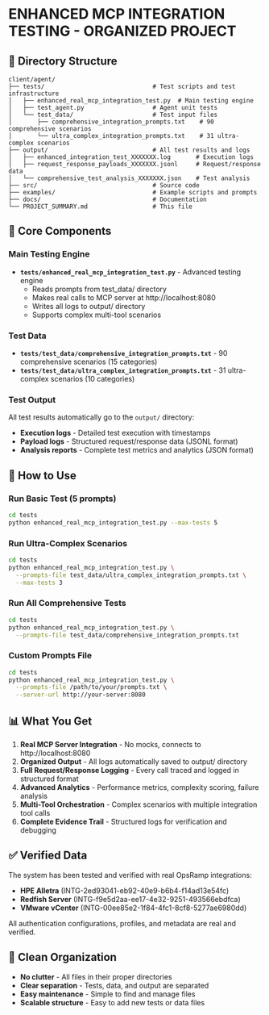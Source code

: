 # ENHANCED MCP INTEGRATION TESTING - ORGANIZED PROJECT

## 📁 Directory Structure

```
client/agent/
├── tests/                              # Test scripts and test infrastructure
│   ├── enhanced_real_mcp_integration_test.py  # Main testing engine
│   ├── test_agent.py                   # Agent unit tests
│   └── test_data/                      # Test input files
│       ├── comprehensive_integration_prompts.txt    # 90 comprehensive scenarios
│       └── ultra_complex_integration_prompts.txt    # 31 ultra-complex scenarios
├── output/                             # All test results and logs
│   ├── enhanced_integration_test_XXXXXXX.log       # Execution logs
│   ├── request_response_payloads_XXXXXXX.jsonl     # Request/response data
│   └── comprehensive_test_analysis_XXXXXXX.json    # Test analysis
├── src/                                # Source code
├── examples/                           # Example scripts and prompts
├── docs/                               # Documentation
└── PROJECT_SUMMARY.md                  # This file
```

## 🎯 Core Components

### **Main Testing Engine**
- **`tests/enhanced_real_mcp_integration_test.py`** - Advanced testing engine
  - Reads prompts from test_data/ directory
  - Makes real calls to MCP server at http://localhost:8080
  - Writes all logs to output/ directory
  - Supports complex multi-tool scenarios

### **Test Data**
- **`tests/test_data/comprehensive_integration_prompts.txt`** - 90 comprehensive scenarios (15 categories)
- **`tests/test_data/ultra_complex_integration_prompts.txt`** - 31 ultra-complex scenarios (10 categories)

### **Test Output**
All test results automatically go to the `output/` directory:
- **Execution logs** - Detailed test execution with timestamps
- **Payload logs** - Structured request/response data (JSONL format)
- **Analysis reports** - Complete test metrics and analytics (JSON format)

## 🚀 How to Use

### **Run Basic Test (5 prompts)**
```bash
cd tests
python enhanced_real_mcp_integration_test.py --max-tests 5
```

### **Run Ultra-Complex Scenarios**
```bash
cd tests
python enhanced_real_mcp_integration_test.py \
  --prompts-file test_data/ultra_complex_integration_prompts.txt \
  --max-tests 3
```

### **Run All Comprehensive Tests**
```bash
cd tests
python enhanced_real_mcp_integration_test.py \
  --prompts-file test_data/comprehensive_integration_prompts.txt
```

### **Custom Prompts File**
```bash
cd tests
python enhanced_real_mcp_integration_test.py \
  --prompts-file /path/to/your/prompts.txt \
  --server-url http://your-server:8080
```

## 📊 What You Get

1. **Real MCP Server Integration** - No mocks, connects to http://localhost:8080
2. **Organized Output** - All logs automatically saved to output/ directory
3. **Full Request/Response Logging** - Every call traced and logged in structured format
4. **Advanced Analytics** - Performance metrics, complexity scoring, failure analysis
5. **Multi-Tool Orchestration** - Complex scenarios with multiple integration tool calls
6. **Complete Evidence Trail** - Structured logs for verification and debugging

## ✅ Verified Data

The system has been tested and verified with real OpsRamp integrations:
- **HPE Alletra** (INTG-2ed93041-eb92-40e9-b6b4-f14ad13e54fc)
- **Redfish Server** (INTG-f9e5d2aa-ee17-4e32-9251-493566ebdfca)  
- **VMware vCenter** (INTG-00ee85e2-1f84-4fc1-8cf8-5277ae6980dd)

All authentication configurations, profiles, and metadata are real and verified.

## 🧹 Clean Organization

- **No clutter** - All files in their proper directories
- **Clear separation** - Tests, data, and output are separated
- **Easy maintenance** - Simple to find and manage files
- **Scalable structure** - Easy to add new tests or data files 